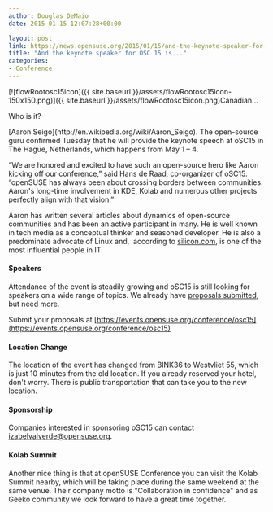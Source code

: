 ```yaml
---
author: Douglas DeMaio
date: 2015-01-15 12:07:28+00:00

layout: post
link: https://news.opensuse.org/2015/01/15/and-the-keynote-speaker-for-osc-15-is/
title: "And the keynote speaker for OSC 15 is..."
categories:
- Conference
---
```

[![flowRootosc15icon]({{ site.baseurl }}/assets/flowRootosc15icon-150x150.png)]({{ site.baseurl }}/assets/flowRootosc15icon.png)Canadian...

Who is it?

<!-- more -->[Aaron Seigo](http://en.wikipedia.org/wiki/Aaron_Seigo). The open-source guru confirmed Tuesday that he will provide the keynote speech at oSC15 in The Hague, Netherlands, which happens from May 1 – 4.

“We are honored and excited to have such an open-source hero like Aaron kicking off our conference,” said Hans de Raad, co-organizer of oSC15. “openSUSE has always been about crossing borders between communities. Aaron's long-time involvement in KDE, Kolab and numerous other projects perfectly align with that vision.”

Aaron has written several articles about dynamics of open-source communities and has been an active participant in many. He is well known in tech media as a conceptual thinker and seasoned developer. He is also a predominate advocate of Linux and,  according to [silicon.com](http://www.silicon.com), is one of the most influential people in IT.


#### **Speakers**


Attendance of the event is steadily growing and oSC15 is still looking for speakers on a wide range of topics. We already have [proposals submitted](http://bit.ly/OSCingit), but need more.

Submit your proposals at [https://events.opensuse.org/conference/osc15](https://events.opensuse.org/conference/osc15)


#### **Location Change**


The location of the event has changed from BINK36 to Westvliet 55, which is just 10 minutes from the old location. If you already reserved your hotel, don't worry. There is public transportation that can take you to the new location.


#### **Sponsorship**


Companies interested in sponsoring oSC15 can contact [izabelvalverde@opensuse.org](mailto:izabelvalverde@opensuse.org).


#### **Kolab Summit**


Another nice thing is that at openSUSE Conference you can visit the Kolab Summit nearby, which will be taking place during the same weekend at the same venue. Their company motto is "Collaboration in confidence" and as Geeko community we look forward to have a great time together.		
